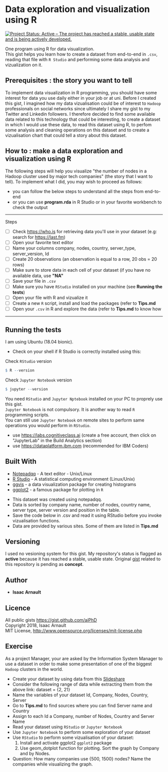 # Data exploration and visualization using R

[![Project Status: Active – The project has reached a stable, usable state and is being actively developed.](https://www.repostatus.org/badges/latest/active.svg)](https://www.repostatus.org/#active)

One program using R for data visualization.<br>
This gist helps you learn how to create a dataset from end-to-end in `.csv`, reading that file with `R Studio` and performing some data analysis and vizualization on it.
</hr>

## Prerequisites : the story you want to tell
To implement data visualization in R programming, you should have some interest for data you use daily either in your job or at uni. Before I created this gist, I imagined how my data vizualisation could be of interest to `Hadoop` professionals on social networks since ultimately I share my gist to my Twitter and Linkedin followers. I therefore decided to find some available data related to this technology that could be interesting, to create a dataset in which I would use these data, to read this dataset using R, to perfom some analysis and cleaning operations on this dataset and to create a vizualisation chart that could tell a story about this dataset.

## How to : make a data exploration and visualization using R
The following steps will help you visualize "the number of nodes in a Hadoop cluster used by major tech companies" (the story that I want to tell). To implement what I did, you may wish to proceed as follows:
- you can follow the below steps to understand all the steps from end-to-end
- or you can use <b>program.rda</b> in R Studio or in your favorite workbench to check the output
---
Steps
- [ ] Check https://who.is for retrieving data you'll use in your dataset (e.g: search for https://last.fm)
- [ ] Open your favorite text editor
- [ ] Name your columns company, nodes, country, server_type, server_version, Id
- [ ] Create 20 observations (an observation is equal to a row, 20 obs = 20 rows)
- [ ] Make sure to store data in each cell of your dataset (if you have no available data, use <b>"NA"</b>
- [ ] Save your file in `.csv`
- [ ] Make sure you have `RStudio` installed on your machine (see <b>Running the tests</b>)
- [ ] Open your file with R and vizualize it
- [ ] Create a new `R` script, install and load the packages (refer to <b>Tips.md</b>
- [ ] Open your `.csv` in R and explore the data (refer to <b>Tips.md</b> to know how
---

## Running the tests
I am using Ubuntu (18.04 bionic).<br>
* Check on your shell if R Studio is correctly installed using this:

Check `RStudio` version
```R
$ R --version
```
Check `Jupyter Notebook` version
```R
$ jupyter --version
```
</p>
</details>

You need `RStudio` and `Jupyter Nptebook` installed on your PC to proprely use this gist.<br>
`Jupyter Notebook` is not compulsory. It is another way to read `R` programming scripts.<br>
You can still use `Jupyter Notebook` on remote sites to perform same operations you would perform in `RStudio`.<br>
* use https://labs.cognitiveclass.ai (create a free account, then click on "JupyterLab" in the Build Analytics section)<br>
* use https://dataplatform.ibm.com (recommended for IBM Coders)

## Built With

* [Notepadqq](https://notepadqq.com/wp/download) - A text editor - Unix/Linux
* [R Studio](https://linuxhint.com/rstudio-for-ubuntu) - A statistical computing environment (Linux/Unix)
* [ggvis](https://ggvis.rstudio.com/) - a data visualization package for creating histograms
* [ggplot2](https://ggplot2.tidyverse.org) - a famous package for plotting in `R`

- This dataset was created using notepadqq.<br>
- Data is sorted by company name, number of nodes, country name, server type, server version and position in the table.<br>
- Save the code below in .csv and read it using RStudio before you invoke vizualisation functions.<br>
- Data are provided by various sites. Some of them are listed in <b>Tips.md</b>

## Versioning

I used no vesioning system for this gist. My repository's status is flagged as <b>active</b> because it has reached a stable, usable state. Original [gist](https://gist.github.com/aiPhD/f4cdef7878e88ee2bed1254a2b5fbcb5) related to this repository is pending as <b>concept</b>.

## Author

* **Isaac Arnault**

## Licence

All public gists https://gist.github.com/aiPhD<br>
Copyright 2018, Isaac Arnault<br>
MIT License, http://www.opensource.org/licenses/mit-license.php

## Exercise
As a project Manager, your are asked by the Information System Manager to use a dataset in order to make some presentation of one of the biggest `Hadoop` clusters in the world.<br>
* Create your dataset by using data from this [Slideshare](https://fr.slideshare.net/chopramanish/organizations-with-largest-hadoop-clusters)
* Consider the following range of data while extracting them from the above link: dataset = {2, 21}
* Name the variables of your dataset Id, Company, Nodes, Country, Server
* Go to <b>Tips.md</b> to find sources where you can find Server name and Country
* Assign to each Id a Company, number of Nodes, Country and Server Name
* Read your dataset using `RStudio` or `Jupyter Notebook`
* Use `Jupyter Notebook` to perform some exploration of your dataset
* Use `RStudio` to perform some vizualisation of your dataset:
  1. Install and activate ggplot2 `ggplot2` package
  2. Use geom_dotplot function for plotting. Sort the graph by Company and by Nodes.
* Question: How many companies use {500, 1500} nodes? Name the companies while visualizing the graph.
